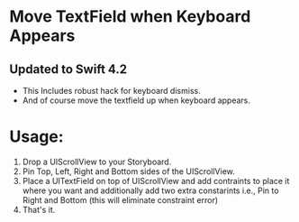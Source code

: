 
# Move TextField when Keyboard Appears
## Updated to Swift 4.2

- This Includes robust hack for keyboard dismiss.
- And of course move the textfield up when keyboard appears. 

# Usage:
1) Drop a UIScrollView to your Storyboard.
2) Pin Top, Left, Right and Bottom sides of the UIScrollView.
3) Place a UITextField on top of UIScrollView and add contraints to place it where you want and additionally add two extra constarints i.e., Pin to Right and Bottom (this will eliminate constraint error)
4) That's it. 
